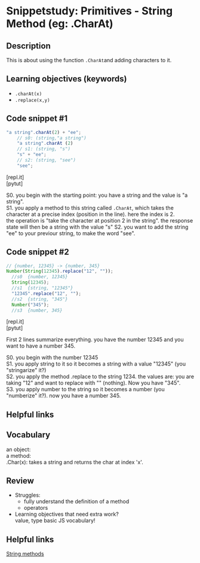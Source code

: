 # Snippetstudy: Primitives - String Method (eg: .CharAt)

## Description
This is about using the function `.CharAt`and adding characters to it.

<!---
personal note: use ctrl+f and lookup "continued" to find where you haven't finish.
-->

## Learning objectives (keywords)
* `.charAt(x)`
* `.replace(x,y)`

## Code snippet #1
```js
"a string".charAt(2) + "ee";
    // s0: (string,"a string")
    "a string".charAt (2)        
    // s1: (string, "s")
    "s" + "ee";
    // s2: (string, "see")
    "see";   
```
[repl.it]   
[pytut]   
   
S0. you begin with the starting point: you have a string and the value is "a string".  
S1. you apply a method to this string called ``.CharAt``, which takes the character at a precise index (position in the line). here the index is 2.   
    the operation is "take the character at position 2 in the string". the response state will then be a string with the value "s"
S2. you want to add the string "ee" to your previour string, to make the word "see".   
   
## Code snippet #2
```js
// {number, 12345} -> {number, 345}
Number(String(12345).replace("12", ""));
  //s0  {number, 12345}
  String(12345);
  //s1  {string, "12345"}
  "12345".replace("12", "");
  //s2  {string, "345"}
  Number("345");
  //s3  {number, 345}
```
[repl.it]   
[pytut]   
   
First 2 lines summarize everything. you have the number 12345 and you want to have a number 345. 
   
 S0. you begin with the number 12345   
 S1. you apply string to it so it becomes a string with a value "12345" (you "stringarize" it?)   
 S2. you apply the method .replace to the string 1234. the values are: you are taking "12" and want to replace with "" (nothing). Now you have "345".   
 S3. you apply number to the string so it becomes a number (you "numberize" it?). now you have a number 345.

## Helpful links


## Vocabulary

an object:   
a method:   
.Char(x): takes a string and returns the char at index 'x'.   

## Review
* Struggles: 
  * fully understand the definition of a method
  * operators
* Learning objectives that need extra work?   
  value, type
  basic JS vocabulary!
  
## Helpful links
[String methods](https://www.w3schools.com/js/js_string_methods.asp)
